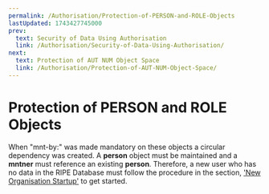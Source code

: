 ```yaml
---
permalink: /Authorisation/Protection-of-PERSON-and-ROLE-Objects
lastUpdated: 1743427745000
prev:
  text: Security of Data Using Authorisation
  link: /Authorisation/Security-of-Data-Using-Authorisation/
next:
  text: Protection of AUT NUM Object Space
  link: /Authorisation/Protection-of-AUT-NUM-Object-Space/
---
```


# Protection of PERSON and ROLE Objects

When "mnt-by:" was made mandatory on these objects a circular dependency was created. A **person** object must be maintained and a **mntner** must reference an existing **person**. Therefore, a new user who has no data in the RIPE Database must follow the procedure in the section, ['New Organisation Startup'](../Updating-Objects-in-the-RIPE-Database/Special-Considerations-for-Object-Creation/#special-considerations-for-object-creation) to get started.


